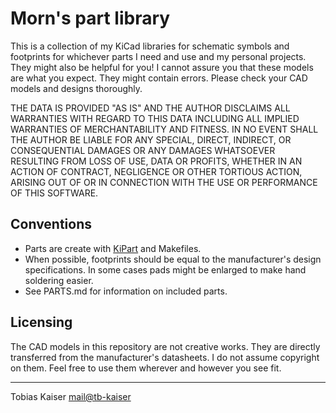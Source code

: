 Morn's part library
===================

This is a collection of my KiCad libraries for schematic symbols and footprints for whichever parts I need and use and my personal projects. They might also be helpful for you! I cannot assure you that these models are what you expect. They might contain errors. Please check your CAD models and designs thoroughly.

THE DATA IS PROVIDED "AS IS" AND THE AUTHOR DISCLAIMS ALL WARRANTIES WITH REGARD TO THIS DATA INCLUDING ALL IMPLIED WARRANTIES OF MERCHANTABILITY AND FITNESS. IN NO EVENT SHALL THE AUTHOR BE LIABLE FOR ANY SPECIAL, DIRECT, INDIRECT, OR CONSEQUENTIAL DAMAGES OR ANY DAMAGES WHATSOEVER RESULTING FROM LOSS OF USE, DATA OR PROFITS, WHETHER IN AN ACTION OF CONTRACT, NEGLIGENCE OR OTHER TORTIOUS ACTION, ARISING OUT OF OR IN CONNECTION WITH THE USE OR PERFORMANCE OF THIS SOFTWARE.

Conventions
-----------

* Parts are create with [KiPart](https://github.com/xesscorp/KiPart) and Makefiles. 
* When possible, footprints should be equal to the manufacturer's design specifications. In some cases pads might be enlarged to make hand soldering easier.
* See PARTS.md for information on included parts.

Licensing
---------

The CAD models in this repository are not creative works. They are directly transferred from the manufacturer's datasheets. I do not assume copyright on them. Feel free to use them wherever and however you see fit.

----
Tobias Kaiser <mail@tb-kaiser>
